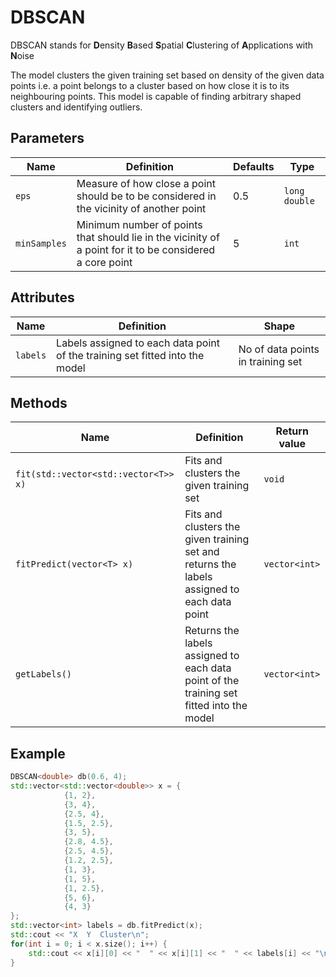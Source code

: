 # DBSCAN

DBSCAN stands for **D**ensity **B**ased **S**patial **C**lustering of **A**pplications with **N**oise

The model clusters the given training set based on density of the given data points i.e. a point belongs to a cluster based on how close it is to its neighbouring points. This model is capable of finding arbitrary shaped clusters and identifying outliers.

## Parameters

| Name        | Definition                                                                                  | Defaults | Type          |
|-------------| ------------------------------------------------------------------------------------------- |----------|---------------|
| `eps`       | Measure of how close a point should be to be considered in the vicinity of another point  | 0.5      | `long double` |
| `minSamples` | Minimum number of points that should lie in the vicinity of a point for it to be considered a core point       | 5        | `int`         |

## Attributes

| Name   | Definition                                                                         | Shape                             |
|--------|------------------------------------------------------------------------------------|-----------------------------------|
| `labels` | Labels assigned to each data point of the training set fitted into the model | No of data points in training set |

## Methods

| Name                                 | Definition                             | Return value  |
|--------------------------------------|----------------------------------------|---------------|
| `fit(std::vector<std::vector<T>> x)` | Fits and clusters the given training set                                       | `void`        |
| `fitPredict(vector<T> x)`            | Fits and clusters the given training set and returns the labels assigned to each data point         | `vector<int>` |
| `getLabels()`                        | Returns the labels assigned to each data point of the training set fitted into the model | `vector<int>` |

## Example

```cpp
DBSCAN<double> db(0.6, 4);
std::vector<std::vector<double>> x = {
            {1, 2},
            {3, 4},
            {2.5, 4},
            {1.5, 2.5},
            {3, 5},
            {2.8, 4.5},
            {2.5, 4.5},
            {1.2, 2.5},
            {1, 3},
            {1, 5},
            {1, 2.5},
            {5, 6},
            {4, 3}
};
std::vector<int> labels = db.fitPredict(x);
std::cout << "X  Y  Cluster\n";
for(int i = 0; i < x.size(); i++) {
    std::cout << x[i][0] << "  " << x[i][1] << "  " << labels[i] << "\n";
}
```
